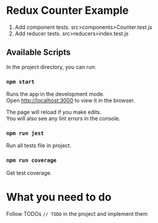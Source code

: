 # Redux Counter Example

1.  Add component tests. src>components>Counter.test.js
2.  Add reducer tests. src>reducers>index.test.js

## Available Scripts

In the project directory, you can run:

### `npm start`

Runs the app in the development mode.<br>
Open [http://localhost:3000](http://localhost:3000) to view it in the browser.

The page will reload if you make edits.<br>
You will also see any lint errors in the console.

### `npm run jest`

Run all tests file in project.

### `npm run coverage`

Get test coverage.

# What you need to do

Follow TODOs `// TODO` in the project and implement them
